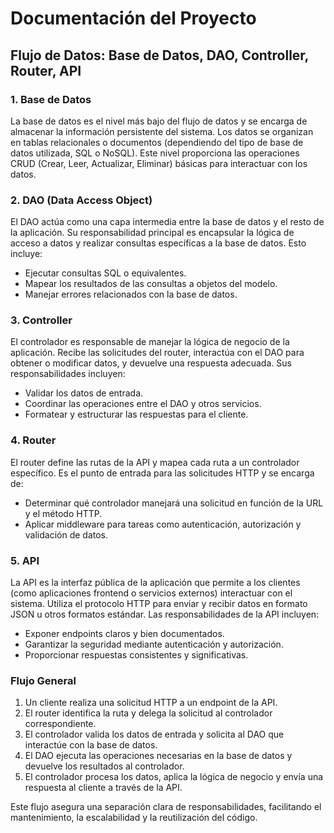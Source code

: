# Documentación del Proyecto

## Flujo de Datos: Base de Datos, DAO, Controller, Router, API

### 1. Base de Datos
La base de datos es el nivel más bajo del flujo de datos y se encarga de almacenar la información persistente del sistema. Los datos se organizan en tablas relacionales o documentos (dependiendo del tipo de base de datos utilizada, SQL o NoSQL). Este nivel proporciona las operaciones CRUD (Crear, Leer, Actualizar, Eliminar) básicas para interactuar con los datos.

### 2. DAO (Data Access Object)
El DAO actúa como una capa intermedia entre la base de datos y el resto de la aplicación. Su responsabilidad principal es encapsular la lógica de acceso a datos y realizar consultas específicas a la base de datos. Esto incluye:
- Ejecutar consultas SQL o equivalentes.
- Mapear los resultados de las consultas a objetos del modelo.
- Manejar errores relacionados con la base de datos.

### 3. Controller
El controlador es responsable de manejar la lógica de negocio de la aplicación. Recibe las solicitudes del router, interactúa con el DAO para obtener o modificar datos, y devuelve una respuesta adecuada. Sus responsabilidades incluyen:
- Validar los datos de entrada.
- Coordinar las operaciones entre el DAO y otros servicios.
- Formatear y estructurar las respuestas para el cliente.

### 4. Router
El router define las rutas de la API y mapea cada ruta a un controlador específico. Es el punto de entrada para las solicitudes HTTP y se encarga de:
- Determinar qué controlador manejará una solicitud en función de la URL y el método HTTP.
- Aplicar middleware para tareas como autenticación, autorización y validación de datos.

### 5. API
La API es la interfaz pública de la aplicación que permite a los clientes (como aplicaciones frontend o servicios externos) interactuar con el sistema. Utiliza el protocolo HTTP para enviar y recibir datos en formato JSON u otros formatos estándar. Las responsabilidades de la API incluyen:
- Exponer endpoints claros y bien documentados.
- Garantizar la seguridad mediante autenticación y autorización.
- Proporcionar respuestas consistentes y significativas.

### Flujo General
1. Un cliente realiza una solicitud HTTP a un endpoint de la API.
2. El router identifica la ruta y delega la solicitud al controlador correspondiente.
3. El controlador valida los datos de entrada y solicita al DAO que interactúe con la base de datos.
4. El DAO ejecuta las operaciones necesarias en la base de datos y devuelve los resultados al controlador.
5. El controlador procesa los datos, aplica la lógica de negocio y envía una respuesta al cliente a través de la API.

Este flujo asegura una separación clara de responsabilidades, facilitando el mantenimiento, la escalabilidad y la reutilización del código.